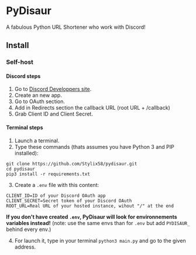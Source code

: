 # PyDisaur
A fabulous Python URL Shortener who work with Discord!

## Install

### Self-host
#### Discord steps
1. Go to [Discord Developpers site](https://discord.com/developers/applications).
2. Create an new app.
3. Go to OAuth section.
4. Add in Redirects section the callback URL (root URL + /callback)
5. Grab Client ID and Client Secret.

#### Terminal steps
1. Launch a terminal.
2. Type these commands (thats assumes you have Python 3 and PIP installed):
```
git clone https://github.com/Stylix58/pydisaur.git
cd pydisaur
pip3 install -r requirements.txt
```
3. Create a `.env` file with this content:
```
CLIENT_ID=ID of your Discord OAuth app
CLIENT_SECRET=Secret token of your Discord OAuth
ROOT_URL=Real URL of your hosted instance, wihout "/" at the end
```
**If you don't have created `.env`, PyDisaur will look for environnements variables instead!** (note: use the same envs than for `.env` but add `PYDISAUR_` behind every env.)

4. For launch it, type in your terminal `python3 main.py` and go to the given address.
